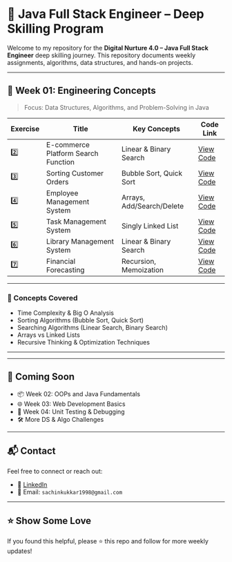 # 📘 Java Full Stack Engineer – Deep Skilling Program

Welcome to my repository for the **Digital Nurture 4.0 – Java Full Stack Engineer** deep skilling journey. This repository documents weekly assignments, algorithms, data structures, and hands-on projects.

---

## 📅 Week 01: Engineering Concepts

> Focus: Data Structures, Algorithms, and Problem-Solving in Java

| Exercise | Title                              | Key Concepts                     | Code Link |
|----------|------------------------------------|----------------------------------|-----------|
| 2️⃣       | E-commerce Platform Search Function | Linear & Binary Search           | [View Code](./Week_01/Engineerin_Concepts/SearchFunction/SearchFunction.java) |
| 3️⃣       | Sorting Customer Orders            | Bubble Sort, Quick Sort          | [View Code](./Week_01/Engineerin_Concepts/SortingCustomerOrders/SortOrders.java) |
| 4️⃣       | Employee Management System         | Arrays, Add/Search/Delete        | [View Code](./Week_01/Engineerin_Concepts/EmployeeManagementSystem/EmployeeManager.java) |
| 5️⃣       | Task Management System             | Singly Linked List               | [View Code](./Week_01/Engineerin_Concepts/TaskManagementSystem/TaskManager.java) |
| 6️⃣       | Library Management System          | Linear & Binary Search           | [View Code](./Week_01/Engineerin_Concepts/LibraryManagementSystem/LibraryManager.java) |
| 7️⃣       | Financial Forecasting              | Recursion, Memoization           | [View Code](./Week_01/Engineerin_Concepts/FinancialForecasting/FinancialForecaster.java) |

---

### 🧠 Concepts Covered

- Time Complexity & Big O Analysis
- Sorting Algorithms (Bubble Sort, Quick Sort)
- Searching Algorithms (Linear Search, Binary Search)
- Arrays vs Linked Lists
- Recursive Thinking & Optimization Techniques

---


---

## 📌 Coming Soon

- 📦 Week 02: OOPs and Java Fundamentals
- 🌐 Week 03: Web Development Basics
- 🧪 Week 04: Unit Testing & Debugging
- 🛠️ More DS & Algo Challenges

---

## 📬 Contact

Feel free to connect or reach out:

- 🔗 [LinkedIn](#)  
- 📧 Email: `sachinkukkar1998@gmail.com`

---

## ⭐️ Show Some Love

If you found this helpful, please ⭐️ this repo and follow for more weekly updates!
